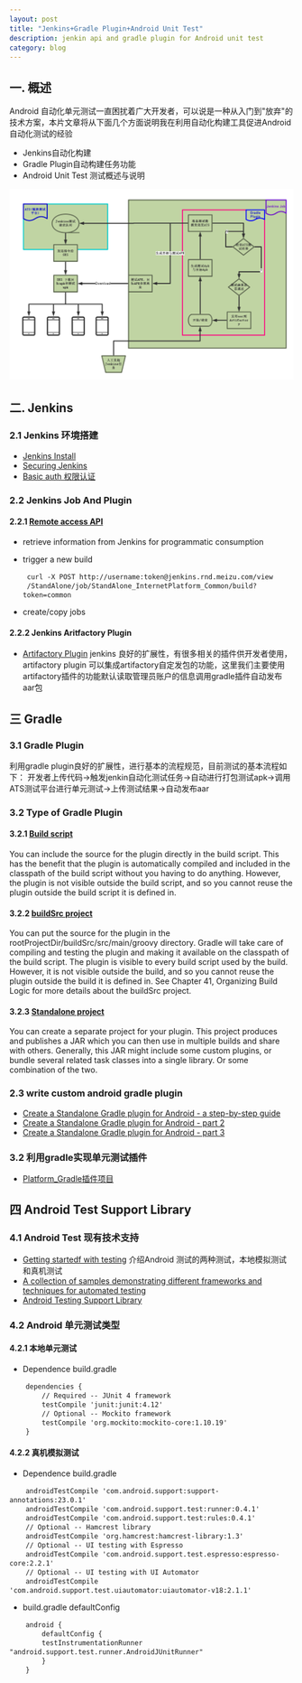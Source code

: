 ```yaml
---
layout: post
title: "Jenkins+Gradle Plugin+Android Unit Test"
description: jenkin api and gradle plugin for Android unit test
category: blog
---
```


## 一. 概述
Android 自动化单元测试一直困扰着广大开发者，可以说是一种从入门到"放弃"的技术方案，本片文章将从下面几个方面说明我在利用自动化构建工具促进Android自动化测试的经验

* Jenkins自动化构建
* Gradle Plugin自动构建任务功能
* Android Unit Test 测试概述与说明

![自动化测试架构设计说明](/images/android/Jenkins-Gradle-Android-Unit-Test.png)

## 二. Jenkins
### 2.1 Jenkins 环境搭建
* [Jenkins Install](https://wiki.jenkins-ci.org/display/JENKINS/Installing+Jenkins)
* [Securing Jenkins](https://wiki.jenkins-ci.org/display/JENKINS/Securing+Jenkins) 
* [Basic auth 权限认证](https://wiki.jenkins-ci.org/display/JENKINS/Authenticating+scripted+clients)

### 2.2 Jenkins Job And Plugin
#### 2.2.1 [Remote access API](https://wiki.jenkins-ci.org/display/JENKINS/Remote+access+API)
* retrieve information from Jenkins for programmatic consumption
* trigger a new build

   ```
    curl -X POST http://username:token@jenkins.rnd.meizu.com/view
    /StandAlone/job/StandAlone_InternetPlatform_Common/build?token=common
   ```
* create/copy jobs

#### 2.2.2 Jenkins Aritfactory Plugin
* [Artifactory Plugin](https://wiki.jenkins-ci.org/display/JENKINS/Artifactory+Plugin)
  jenkins 良好的扩展性，有很多相关的插件供开发者使用，artifactory plugin 可以集成artifactory自定发包的功能，这里我们主要使用artifactory插件的功能默认读取管理员账户的信息调用gradle插件自动发布aar包

## 三 Gradle 
### 3.1 Gradle Plugin
   利用gradle plugin良好的扩展性，进行基本的流程规范，目前测试的基本流程如下：
   开发者上传代码->触发jenkin自动化测试任务->自动进行打包测试apk->调用ATS测试平台进行单元测试->上传测试结果->自动发布aar

   
### 3.2 Type of Gradle Plugin
#### 3.2.1 [Build script](https://github.com/adavis/caster-io-samples/tree/master/GradlePluginBasics)
You can include the source for the plugin directly in the build script. This has the benefit that the plugin is automatically compiled and included in the classpath of the build script without you having to do anything. However, the plugin is not visible outside the build script, and so you cannot reuse the plugin outside the build script it is defined in. 
#### 3.2.2 [buildSrc project](https://github.com/adavis/caster-io-samples/tree/master/GradlePluginIntermediate)
You can put the source for the plugin in the rootProjectDir/buildSrc/src/main/groovy directory. Gradle will take care of compiling and testing the plugin and making it available on the classpath of the build script. The plugin is visible to every build script used by the build. However, it is not visible outside the build, and so you cannot reuse the plugin outside the build it is defined in.
 See Chapter 41, Organizing Build Logic for more details about the buildSrc project.
#### 3.2.3 [Standalone project](https://github.com/adavis/caster-io-samples/tree/master/sample-plugin)
You can create a separate project for your plugin. This project produces and publishes a JAR which you can then use in multiple builds and share with others. Generally, this JAR might include some custom plugins, or bundle several related task classes into a single library. Or some combination of the two. 

### 2.3 write custom android gradle plugin
* [Create a Standalone Gradle plugin for Android - a step-by-step guide ](https://afterecho.uk/blog/create-a-standalone-gradle-plugin-for-android-a-step-by-step-guide.html)
* [Create a Standalone Gradle plugin for Android - part 2 ](https://afterecho.uk/blog/create-a-standalone-gradle-plugin-for-android-part-2.html)
* [Create a Standalone Gradle plugin for Android - part 3 ](https://afterecho.uk/blog/create-a-standalone-gradle-plugin-for-android-part-3.html)


### 3.2 利用gradle实现单元测试插件
* [Platform_Gradle插件项目](http://gitlab.meizu.com/liaojinlong/Platform_Gradle)

## 四 Android Test Support Library
### 4.1 Android Test 现有技术支持
* [Getting startedf with testing](https://developer.android.com/training/testing/start/index.html)
  介绍Android 测试的两种测试，本地模拟测试和真机测试
* [A collection of samples demonstrating different frameworks and techniques for automated testing](https://github.com/googlesamples/android-testing)
* [Android Testing Support Library](https://google.github.io/android-testing-support-library/docs/index.html)

### 4.2 Android 单元测试类型
#### 4.2.1 本地单元测试

  * Dependence build.gradle

```
	dependencies {
	    // Required -- JUnit 4 framework
	    testCompile 'junit:junit:4.12'
	    // Optional -- Mockito framework
	    testCompile 'org.mockito:mockito-core:1.10.19'
	}
```
#### 4.2.2 真机模拟测试

  * Dependence build.gradle

```
    androidTestCompile 'com.android.support:support-annotations:23.0.1'
    androidTestCompile 'com.android.support.test:runner:0.4.1'
    androidTestCompile 'com.android.support.test:rules:0.4.1'
    // Optional -- Hamcrest library
    androidTestCompile 'org.hamcrest:hamcrest-library:1.3'
    // Optional -- UI testing with Espresso
    androidTestCompile 'com.android.support.test.espresso:espresso-core:2.2.1'
    // Optional -- UI testing with UI Automator
    androidTestCompile 'com.android.support.test.uiautomator:uiautomator-v18:2.1.1'

```

  * build.gradle defaultConfig

```
	android {
	    defaultConfig {
		testInstrumentationRunner "android.support.test.runner.AndroidJUnitRunner"
	    }
	}

```
